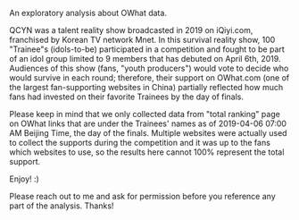 An exploratory analysis about OWhat data.

QCYN was a talent reality show broadcasted in 2019 on iQiyi.com, franchised by Korean TV network Mnet. In this survival reality show, 100 "Trainee"s (idols-to-be) participated in a competition and fought to be part of an idol group limited to 9 members that has debuted on April 6th, 2019. Audiences of this show (fans, "youth producers") would vote to decide who would survive in each round; therefore, their support on OWhat.com (one of the largest fan-supporting websites in China) partially reflected how much fans had invested on their favorite Trainees by the day of finals. 

Please keep in mind that we only collected data from "total ranking" page on OWhat links that are under the Trainees' names as of 2019-04-06 07:00 AM Beijing Time, the day of the finals. Multiple websites were actually used to collect the supports during the competition and it was up to the fans which websites to use, so the results here cannot 100% represent the total support. 

Enjoy! :)

Please reach out to me and ask for permission before you reference any part of the analysis. Thanks! 

